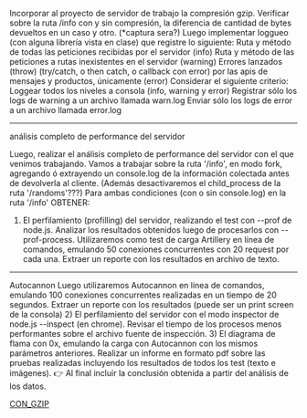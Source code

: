 Incorporar al proyecto de servidor de trabajo la compresión gzip.
Verificar sobre la ruta /info con y sin compresión, la diferencia de cantidad de bytes devueltos en un caso y otro. (*captura sera?)
Luego implementar loggueo (con alguna librería vista en clase) que registre lo siguiente:
Ruta y método de todas las peticiones recibidas por el servidor (info)
Ruta y método de las peticiones a rutas inexistentes en el servidor (warning)
Errores lanzados (throw) (try/catch, o then catch, o callback con error) por las apis de mensajes y productos, únicamente (error)
Considerar el siguiente criterio:
Loggear todos los niveles a consola (info, warning y error)
Registrar sólo los logs de warning a un archivo llamada warn.log
Enviar sólo los logs de error a un archivo llamada error.log

---------------------------------------------------------------------------------------
análisis completo de performance del servidor

Luego, realizar el análisis completo de performance del servidor con el que venimos trabajando.
Vamos a trabajar sobre la ruta '/info', en modo fork, agregando ó extrayendo un console.log de la información colectada antes de devolverla al cliente. (Además desactivaremos el child_process de la ruta '/randoms'???)
Para ambas condiciones (con o sin console.log) en la ruta '/info' OBTENER:
1) El perfilamiento (profilling) del servidor, realizando el test con --prof de node.js. Analizar los resultados obtenidos luego de procesarlos con --prof-process. 
Utilizaremos como test de carga Artillery en línea de comandos, emulando 50 conexiones concurrentes con 20 request por cada una. Extraer un reporte con los resultados en archivo de texto.

---------------------------------------------------------------------------------------
Autocannon
Luego utilizaremos Autocannon en línea de comandos, emulando 100 conexiones concurrentes realizadas en un tiempo de 20 segundos. Extraer un reporte con los resultados (puede ser un print screen de la consola)
2) El perfilamiento del servidor con el modo inspector de node.js --inspect (en chrome). Revisar el tiempo de los procesos menos performantes sobre el archivo fuente de inspección.
 3) El diagrama de flama con 0x, emulando la carga con Autocannon con los mismos parámetros anteriores.
Realizar un informe en formato pdf sobre las pruebas realizadas incluyendo los resultados de todos los test (texto e imágenes). 
👉 Al final incluir la conclusión obtenida a partir del análisis de los datos.


[CON_GZIP](https://github.com/VictoriaIleanaRodriguezMora/BackEndNode/blob/desafio16-clase32/imgReadme/CON_GZIP.jpeg)